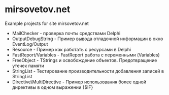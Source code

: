 mirsovetov.net
==============

Example projects for site mirsovetov.net

* MailChecker - проверка почты средствами Delphi
* OutputDebugString - Пример вывода отладочной информации в окно EventLog/Output
* Resource - Пример как работать с ресурсами в Delphi
* FastReport/Variables - FastReport работа с переменными (Variables)
* FreeObject - TStrings и освобождение объектов. Предотвращение утечек памяти
* StringList - Тестирование производительности добавления записей в StringList
* Directive\MultiDirective - Пример использования более одной директивы в одном выражении {$IF}